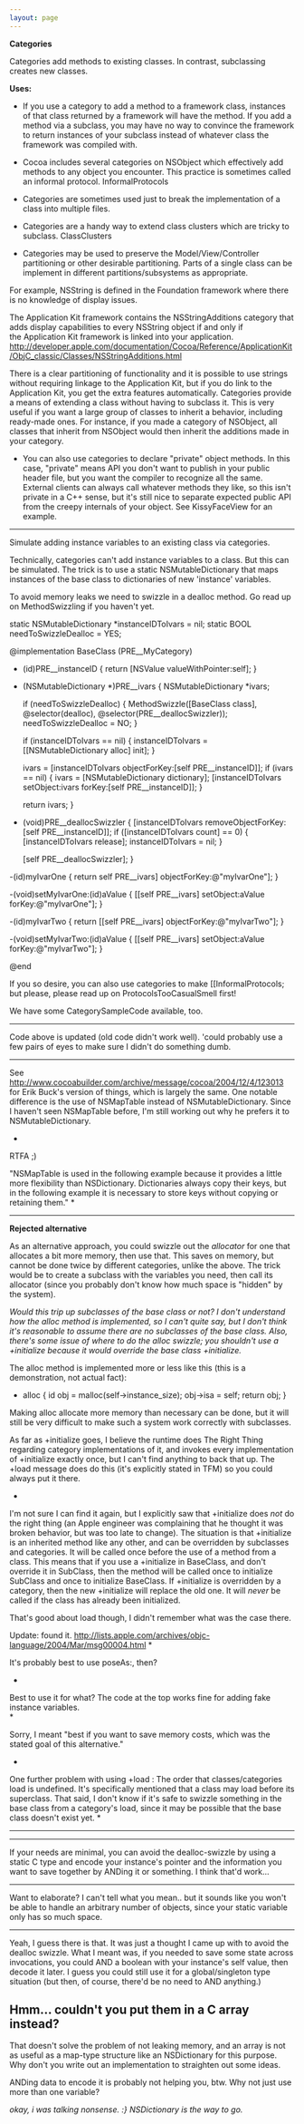 ```yaml
---
layout: page
---
```


**Categories**


Categories add methods to existing classes.
In contrast, subclassing creates new classes.

**Uses:**

- If you use a category to add a method to a framework class, instances  of that class returned by a framework will have the method.  If you add  a method via a subclass, you may have no way to convince the framework  to return instances of your subclass instead of whatever class the  framework was compiled with.

- Cocoa includes several categories on NSObject which effectively add  methods to any object you encounter.  This practice is sometimes called  an informal protocol.  InformalProtocols

- Categories are sometimes used just to break the implementation of a  class into multiple files.

- Categories are a handy way to extend class clusters which are tricky to  subclass. ClassClusters

- Categories may be used to preserve the Model/View/Controller partitioning or other desirable partitioning.  Parts of a single class can be implement in different partitions/subsystems as appropriate.

For example, NSString is defined in the Foundation framework where  there is no knowledge of display issues.

The Application Kit framework contains the NSStringAdditions category that adds display capabilities to every NSString object if and only if  
the Application Kit framework is linked into your application.  http://developer.apple.com/documentation/Cocoa/Reference/ApplicationKit/ObjC_classic/Classes/NSStringAdditions.html

There is a clear partitioning of functionality and it is possible to  use strings without requiring linkage to the Application Kit, but if  you do link to the Application Kit, you get the extra features  automatically. Categories provide a means of extending a class without having to subclass it. This is very useful if you want a large group of classes to inherit a behavior, including ready-made ones. For instance, if you made a category of NSObject, all classes that inherit from NSObject would then inherit the additions made in your category.

- You can also use categories to declare "private" object methods. In this case, "private" means API you don't want to publish in your public header file, but you want the compiler to recognize all the same. External clients can always call whatever methods they like, so this isn't private in a C++ sense, but it's still nice to separate expected public API from the creepy internals of your object. See KissyFaceView for an example.

----
Simulate adding instance variables to an existing class via categories.

Technically, categories can't add instance variables to a class. But this can be simulated. The trick is to use a static NSMutableDictionary that maps instances of the base class to dictionaries of new 'instance' variables.

To avoid memory leaks we need to swizzle in a dealloc method.  Go read up on MethodSwizzling if you haven't yet.


    

static NSMutableDictionary *instanceIDToIvars = nil;
static BOOL needToSwizzleDealloc = YES;

@implementation BaseClass (PRE__MyCategory)

- (id)PRE__instanceID
{
    return [NSValue valueWithPointer:self];
}

- (NSMutableDictionary *)PRE__ivars
{
    NSMutableDictionary *ivars;
    
    if (needToSwizzleDealloc)
    {
    	MethodSwizzle([BaseClass class], 
    	              @selector(dealloc), 
    	              @selector(PRE__deallocSwizzler));
    	needToSwizzleDealloc = NO;
    }

    if (instanceIDToIvars == nil)
    {
        instanceIDToIvars = [[NSMutableDictionary alloc] init];
    }
    
    ivars = [instanceIDToIvars objectForKey:[self PRE__instanceID]];
    if (ivars == nil)
    {
        ivars = [NSMutableDictionary dictionary];
        [instanceIDToIvars setObject:ivars forKey:[self PRE__instanceID]];
    }
    
    return ivars;
}

- (void)PRE__deallocSwizzler
{
    [instanceIDToIvars removeObjectForKey:[self PRE__instanceID]];
    if ([instanceIDToIvars count] == 0)
    {
        [instanceIDToIvars release];
        instanceIDToIvars = nil;
    }
    
    [self PRE__deallocSwizzler];
}

-(id)myIvarOne
{
    return self PRE__ivars] objectForKey:@"myIvarOne"];
}

-(void)setMyIvarOne:(id)aValue
{
    [[self PRE__ivars] setObject:aValue forKey:@"myIvarOne"];
}

-(id)myIvarTwo
{
    return [[self PRE__ivars] objectForKey:@"myIvarTwo"];
}

-(void)setMyIvarTwo:(id)aValue
{
    [[self PRE__ivars] setObject:aValue forKey:@"myIvarTwo"];
}

@end



If you so desire, you can also use categories to make [[InformalProtocols; but please, please read up on ProtocolsTooCasualSmell first!

We have some CategorySampleCode available, too.

----

Code above is updated (old code didn't work well).  'could probably use a few pairs of eyes to make sure I didn't do something dumb.

----

See http://www.cocoabuilder.com/archive/message/cocoa/2004/12/4/123013 for Erik Buck's version of things, which is largely the same.  One notable difference is the use of NSMapTable instead of NSMutableDictionary.  Since I haven't seen NSMapTable before, I'm still working out why he prefers it to NSMutableDictionary. 

*
RTFA ;)

"NSMapTable is used in the following example because it provides a little more flexibility
than NSDictionary. Dictionaries always copy their keys, but in the following
example it is necessary to store keys without copying or retaining them."
*

----
**Rejected alternative**


As an alternative approach, you could swizzle out the *allocator* for one that allocates a bit more memory, then use that. This saves on memory, but cannot be done twice by different categories, unlike the above. The trick would be to create a subclass with the variables you need, then call its allocator (since you probably don't know how much space is "hidden" by the system).

*Would this trip up subclasses of the base class or not?  I don't understand how the alloc method is implemented, so I can't quite say, but I don't think it's reasonable to assume there are no subclasses of the base class.  Also, there's some issue of where to do the alloc swizzle;  you shouldn't use a +initialize because it would override the base class +initialize.*

The alloc method is implemented more or less like this (this is a demonstration, not actual fact):
    
+ alloc {
   id obj = malloc(self->instance_size);
   obj->isa = self;
   return obj;
}

Making alloc allocate more memory than necessary can be done, but it will still be very difficult to make such a system work correctly with subclasses.

As far as +initialize goes, I believe the runtime does The Right Thing regarding category implementations of it, and invokes every implementation of +initialize exactly once, but I can't find anything to back that up. The +load message does do this (it's explicitly stated in TFM) so you could always put it there.

*
I'm not sure I can find it again, but I explicitly saw that +initialize does *not* do the right thing (an Apple engineer was complaining that he thought it was broken behavior, but was too late to change).  The situation is that +initialize is an inherited method like any other, and can be overridden by subclasses and categories.  It will be called once before the use of a method from a class.  This means that if you use a +initialize in BaseClass, and don't override it in SubClass, then the method will be called once to initialize SubClass and once to initialize BaseClass.  If +initialize is overridden by a category, then the new +initialize will replace the old one.  It will *never* be called if the class has already been initialized. 

That's good about load though, I didn't remember what was the case there.

Update: found it.  http://lists.apple.com/archives/objc-language/2004/Mar/msg00004.html
*

It's probably best to use poseAs:, then?

*
Best to use it for what?  The code at the top works fine for adding fake instance variables.  
*

Sorry, I meant "best if you want to save memory costs, which was the stated goal of this alternative."

*
One further problem with using +load : The order that classes/categories load is undefined.  It's specifically mentioned that a class may load before its superclass.  That said, I don't know if it's safe to swizzle something in the base class from a category's load, since it may be possible that the base class doesn't exist yet.
*

----
----

If your needs are minimal, you can avoid the dealloc-swizzle by using a static C type and encode your instance's pointer and the information you want to save together by ANDing it or something. I think that'd work...

----

Want to elaborate?  I can't tell what you mean..  but it sounds like you won't be able to handle an arbitrary number of objects, since your static variable only has so much space.

----

Yeah, I guess there is that. It was just a thought I came up with to avoid the dealloc swizzle. What I meant was, if you needed to save some state across invocations, you could AND a boolean with your instance's self value, then decode it later. I guess you could still use it for a global/singleton type situation (but then, of course, there'd be no need to AND anything.)

Hmm... couldn't you put them in a C array instead?
----

That doesn't solve the problem of not leaking memory, and an array is not as useful as a map-type structure like an NSDictionary for this purpose.  Why don't you write out an implementation to straighten out some ideas. 

ANDing data to encode it is probably not helping you, btw.  Why not just use more than one variable? 

*okay, i was talking nonsense. :} NSDictionary is the way to go.*
